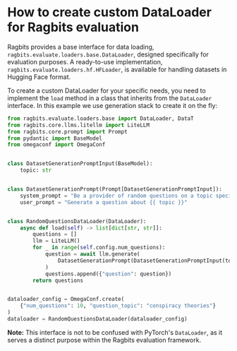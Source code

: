 # How to create custom DataLoader for Ragbits evaluation

Ragbits provides a base interface for data loading, `ragbits.evaluate.loaders.base.DataLoader`, designed specifically for evaluation purposes. A ready-to-use implementation, `ragbits.evaluate.loaders.hf.HFLoader`, is available for handling datasets in Hugging Face format.

To create a custom DataLoader for your specific needs, you need to implement the `load` method in a class that inherits from the `DataLoader` interface. In this example we use generation stack to create it on the fly:

```python
from ragbits.evaluate.loaders.base import DataLoader, DataT
from ragbits.core.llms.litellm import LiteLLM
from ragbits.core.prompt import Prompt
from pydantic import BaseModel
from omegaconf import OmegaConf


class DatasetGenerationPromptInput(BaseModel):
    topic: str


class DatasetGenerationPrompt(Prompt[DatasetGenerationPromptInput]):
    system_prompt = "Be a provider of random questions on a topic specified by the user."
    user_prompt = "Generate a question about {{ topic }}"


class RandomQuestionsDataLoader(DataLoader):
    async def load(self) -> list[dict[str, str]]:
        questions = []
        llm = LiteLLM()
        for _ in range(self.config.num_questions):
            question = await llm.generate(
                DatasetGenerationPrompt(DatasetGenerationPromptInput(topic=self.config.question_topic))
            )
            questions.append({"question": question})
        return questions


dataloader_config = OmegaConf.create(
    {"num_questions": 10, "question_topic": "conspiracy theories"}
)
dataloader = RandomQuestionsDataLoader(dataloader_config)
```

**Note:** This interface is not to be confused with PyTorch's `DataLoader`, as it serves a distinct purpose within the Ragbits evaluation framework.
